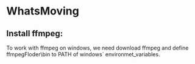 # WhatsMoving

## Install ffmpeg:
To work with ffmpeg on windows, we need download ffmpeg and define ffmpegFloder\bin to PATH of windows` environmet_variables.

